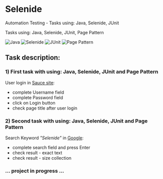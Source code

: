 # Selenide
Automation Testing - Tasks using: Java, Selenide, JUnit

Tasks using: Java, Selenide, JUnit, Page Pattern

![Java](https://img.shields.io/badge/-JAVA-0A1A5A?style=flat&logo=java)
![Selenide](https://img.shields.io/badge/-Selenide-0A1A5A?style=flat&logo=selenide)
![JUnit](https://img.shields.io/badge/-JUnit-0A1A5A?style=flat&logo=junit)
![Page Pattern](https://img.shields.io/badge/-PagePattern-0A1A5A?style=flat&logo=pagepattern)


## Task description:

### 1) First task with using: Java, Selenide, JUnit and Page Pattern
User login in <a href="src/test/java/pl/grzegorzworek/selenide/saucetest">Sauce site</a>:
- complete Username field
- complete Password field
- click on Login button
- check page title after user login

### 2) Second task with using: Java, Selenide, JUnit and Page Pattern
Search Keyword *"Selenide"* in <a href="src/test/java/pl/grzegorzworek/selenide/google">Google</a>:
- complete search field and press Enter
- check result - exact text
- check result - size collection

### ... project in progress ...
